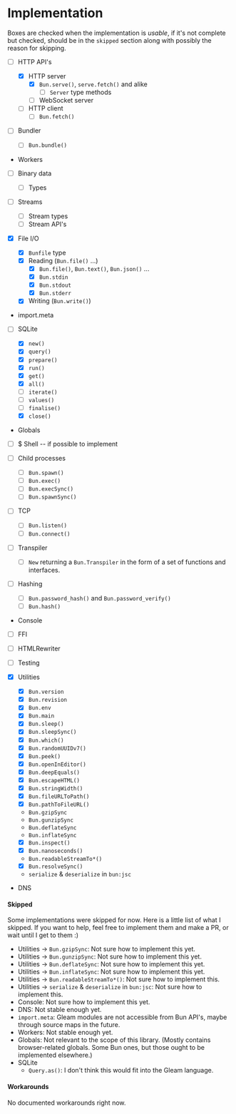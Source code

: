 # Implementation

Boxes are checked when the implementation is _usable_, if it's not
complete but checked, should be in the `skipped` section along
with possibly the reason for skipping.

- [ ] HTTP API's

  - [x] HTTP server
    - [x] `Bun.serve()`, `serve.fetch()` and alike
      - [ ] `Server` type methods
    - [ ] WebSocket server
  - [ ] HTTP client
    - [ ] `Bun.fetch()`

- [ ] Bundler

  - [ ] `Bun.bundle()`

- Workers

- [ ] Binary data

  - [ ] Types

- [ ] Streams

  - [ ] Stream types
  - [ ] Stream API's

- [x] File I/O

  - [x] `Bunfile` type
  - [x] Reading (`Bun.file()` ...)
    - [x] `Bun.file()`, `Bun.text()`, `Bun.json()` ...
    - [x] `Bun.stdin`
    - [x] `Bun.stdout`
    - [x] `Bun.stderr`
  - [x] Writing (`Bun.write()`)

- import.meta

- [ ] SQLite

  - [x] `new()`
  - [x] `query()`
  - [x] `prepare()`
  - [x] `run()`
  - [x] `get()`
  - [x] `all()`
  - [ ] `iterate()`
  - [ ] `values()`
  - [ ] `finalise()`
  - [x] `close()`

- Globals

- [ ] $ Shell -- if possible to implement

- [ ] Child processes

  - [ ] `Bun.spawn()`
  - [ ] `Bun.exec()`
  - [ ] `Bun.execSync()`
  - [ ] `Bun.spawnSync()`

- [ ] TCP

  - [ ] `Bun.listen()`
  - [ ] `Bun.connect()`

- [ ] Transpiler

  - [ ] `New` returning a `Bun.Transpiler` in the form of
        a set of functions and interfaces.

- [ ] Hashing

  - [ ] `Bun.password_hash()` and `Bun.password_verify()`
  - [ ] `Bun.hash()`

- Console

- [ ] FFI
- [ ] HTMLRewriter
- [ ] Testing
- [x] Utilities

  - [x] `Bun.version`
  - [x] `Bun.revision`
  - [x] `Bun.env`
  - [x] `Bun.main`
  - [x] `Bun.sleep()`
  - [x] `Bun.sleepSync()`
  - [x] `Bun.which()`
  - [x] `Bun.randomUUIDv7()`
  - [x] `Bun.peek()`
  - [x] `Bun.openInEditor()`
  - [x] `Bun.deepEquals()`
  - [x] `Bun.escapeHTML()`
  - [x] `Bun.stringWidth()`
  - [x] `Bun.fileURLToPath()`
  - [x] `Bun.pathToFileURL()`
  - `Bun.gzipSync`
  - `Bun.gunzipSync`
  - `Bun.deflateSync`
  - `Bun.inflateSync`
  - [x] `Bun.inspect()`
  - [x] `Bun.nanoseconds()`
  - `Bun.readableStreamTo*()`
  - [x] `Bun.resolveSync()`
  - `serialize` & `deserialize` in `bun:jsc`

- DNS

#### Skipped

Some implementations were skipped for now. Here is a little list of what I skipped.
If you want to help, feel free to implement them and make a PR,
or wait until I get to them :)

- Utilities -> `Bun.gzipSync`: Not sure how to implement this yet.
- Utilities -> `Bun.gunzipSync`: Not sure how to implement this yet.
- Utilities -> `Bun.deflateSync`: Not sure how to implement this yet.
- Utilities -> `Bun.inflateSync`: Not sure how to implement this yet.
- Utilities -> `Bun.readableStreamTo*()`: Not sure how to implement this.
- Utilities -> `serialize` & `deserialize` in `bun:jsc`:
  Not sure how to implement this.
- Console: Not sure how to implement this yet.
- DNS: Not stable enough yet.
- `import.meta`: Gleam modules are not accessible from Bun
  API's, maybe through source maps in the future.
- Workers: Not stable enough yet.
- Globals: Not relevant to the scope of this library. (Mostly contains
  browser-related globals. Some Bun ones, but those ought to be
  implemented elsewhere.)
- SQLite
  - `Query.as()`: I don't think this would fit into the Gleam language.

#### Workarounds

No documented workarounds right now.
